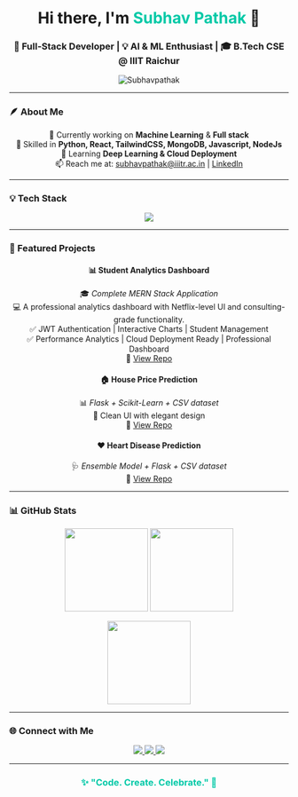 <!-- 🌌 Subhav Pathak | Profile README -->

<h1 align="center">Hi there, I'm <span style="color:#00C9A7;">Subhav Pathak</span> 👋</h1>

<h3 align="center">🚀 Full-Stack Developer | 💡 AI & ML Enthusiast | 🎓 B.Tech CSE @ IIIT Raichur</h3>

<p align="center">
  <img src="https://komarev.com/ghpvc/?username=Subhavpathak&label=Profile%20views&color=0e75b6&style=flat" alt="Subhavpathak" />
</p>

---

### 🪶 About Me

<p align="center">
🔭 Currently working on <b>Machine Learning</b> & <b>Full stack</b><br>
🎯 Skilled in <b>Python, React, TailwindCSS, MongoDB, Javascript, NodeJs</b><br>
🌱 Learning <b>Deep Learning & Cloud Deployment</b><br>
📫 Reach me at: 
<a href="mailto:subhavpathak18@gmail.com">subhavpathak@iiitr.ac.in</a> |
<a href="https://linkedin.com/in/subhav-kumar-706401200">LinkedIn</a>
</p>

---

### 💡 Tech Stack

<p align="center">
  <img src="https://skillicons.dev/icons?i=python,flask,react,tailwind,mongodb,html,css,js,git,github,vscode,tensorflow,sklearn,nodejs" />
</p>

---

### 📌 Featured Projects

<div align="center">

#### 📊 Student Analytics Dashboard  
🎓 *Complete MERN Stack Application*  
💻 A professional analytics dashboard with Netflix-level UI and consulting-grade functionality.  
✅ JWT Authentication | Interactive Charts | Student Management  
✅ Performance Analytics | Cloud Deployment Ready | Professional Dashboard  
🔗 [View Repo](https://github.com/Subhavpathak/Student_Analytics_Dashboard)

#### 🏠 House Price Prediction  
📊 *Flask + Scikit-Learn + CSV dataset*  
🎨 Clean UI with elegant design  
🔗 [View Repo](https://github.com/Subhavpathak/House_Price_Prediction_ML)

#### ❤️ Heart Disease Prediction  
🩺 *Ensemble Model + Flask + CSV dataset*  
🔗 [View Repo](https://github.com/Subhavpathak/Heart_Disease_prediction)

</div>

---

### 📊 GitHub Stats

<p align="center">
  <img src="https://github-readme-stats.vercel.app/api?username=Subhavpathak&show_icons=true&theme=tokyonight&hide_border=true" height="150" />
  <img src="https://github-readme-streak-stats.herokuapp.com/?user=Subhavpathak&theme=tokyonight&hide_border=true" height="150" />
</p>

<p align="center">
  <img src="https://github-readme-stats.vercel.app/api/top-langs/?username=Subhavpathak&layout=compact&theme=tokyonight&hide_border=true" height="150" />
</p>

---

### 🌐 Connect with Me

<p align="center">
  <a href="https://linkedin.com/in/subhav-kumar-706401200">
    <img src="https://img.shields.io/badge/LinkedIn-0A66C2?style=for-the-badge&logo=linkedin&logoColor=white" />
  </a>
  <a href="https://github.com/Subhavpathak">
    <img src="https://img.shields.io/badge/GitHub-171515?style=for-the-badge&logo=github&logoColor=white" />
  </a>
  <a href="mailto:subhavpathak18@gmail.com">
    <img src="https://img.shields.io/badge/Email-D14836?style=for-the-badge&logo=gmail&logoColor=white" />
  </a>
</p>

---

<h3 align="center" style="color:#00C9A7;">
✨ "Code. Create. Celebrate." 🚀
</h3>


<!--
**Subhavpathak/Subhavpathak** is a ✨ _special_ ✨ repository because its `README.md` (this file) appears on your GitHub profile.

Here are some ideas to get you started:

- 🔭 I’m currently working on ...
- 🌱 I’m currently learning ...
- 👯 I’m looking to collaborate on ...
- 🤔 I’m looking for help with ...
- 💬 Ask me about ...
- 📫 How to reach me: ...
- 😄 Pronouns: ...
- ⚡ Fun fact: ...
-->
